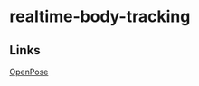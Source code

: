 # realtime-body-tracking



## Links

[OpenPose](https://github.com/CMU-Perceptual-Computing-Lab/openpose)
